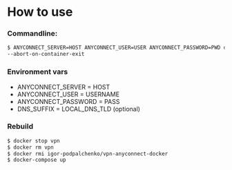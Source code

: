 # How to use

### Commandline:
```sh
$ ANYCONNECT_SERVER=HOST ANYCONNECT_USER=USER ANYCONNECT_PASSWORD=PWD docker-compose up \
--abort-on-container-exit
```
### Environment vars

  - ANYCONNECT_SERVER = HOST
  - ANYCONNECT_USER = USERNAME
  - ANYCONNECT_PASSWORD = PASS
  - DNS_SUFFIX = LOCAL_DNS_TLD (optional)

### Rebuild

```sh
$ docker stop vpn
$ docker rm vpn
$ docker rmi igor-podpalchenko/vpn-anyconnect-docker
$ docker-compose up
```
